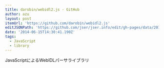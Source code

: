 ```yaml
---
title: darobin/webidl2.js · GitHub
author: azu
layout: post
itemUrl: 'https://github.com/darobin/webidl2.js'
editJSONPath: 'https://github.com/jser/jser.info/edit/gh-pages/data/2014/06/index.json'
date: '2014-06-15T14:30:41.190Z'
tags:
  - JavaScript
  - library
---
```

JavaScriptによるWebIDLパーサライブラリ
